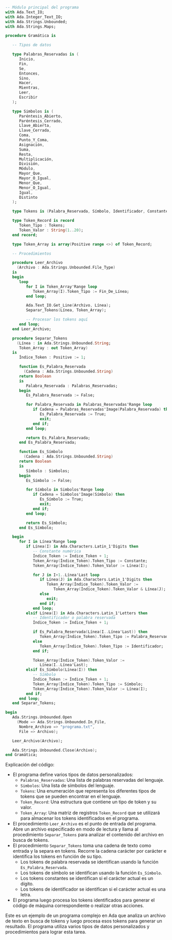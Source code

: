 ```ada
-- Módulo principal del programa
with Ada.Text_IO;
with Ada.Integer_Text_IO;
with Ada.Strings.Unbounded;
with Ada.Strings.Maps;

procedure Gramática is

   -- Tipos de datos

   type Palabras_Reservadas is (
      Inicio,
      Fin,
      Se,
      Entonces,
      Sino,
      Hacer,
      Mientras,
      Leer,
      Escribir
   );

   type Simbolos is (
      Paréntesis_Abierto,
      Paréntesis_Cerrado,
      Llave_Abierta,
      Llave_Cerrada,
      Coma,
      Punto_Y_Coma,
      Asignación,
      Suma,
      Resta,
      Multiplicación,
      División,
      Módulo,
      Mayor_Que,
      Mayor_O_Igual,
      Menor_Que,
      Menor_O_Igual,
      Igual,
      Distinto
   );

   type Tokens is (Palabra_Reservada, Símbolo, Identificador, Constante, Fin_De_Línea);

   type Token_Record is record
      Token_Tipo : Tokens;
      Token_Valor : String(1..20);
   end record;

   type Token_Array is array(Positive range <>) of Token_Record;

   -- Procedimientos

   procedure Leer_Archivo
     (Archivo : Ada.Strings.Unbounded.File_Type)
   is
   begin
      loop
         for I in Token_Array'Range loop
            Token_Array(I).Token_Tipo := Fin_De_Línea;
         end loop;

         Ada.Text_IO.Get_Line(Archivo, Línea);
         Separar_Tokens(Línea, Token_Array);

         -- Procesar los tokens aquí
      end loop;
   end Leer_Archivo;

   procedure Separar_Tokens
     (Línea : in Ada.Strings.Unbounded.String;
      Token_Array : out Token_Array)
   is
      Índice_Token : Positive := 1;

      function Es_Palabra_Reservada
        (Cadena : Ada.Strings.Unbounded.String)
      return Boolean
      is
         Palabra_Reservada : Palabras_Reservadas;
      begin
         Es_Palabra_Reservada := False;

         for Palabra_Reservada in Palabras_Reservadas'Range loop
            if Cadena = Palabras_Reservadas'Image(Palabra_Reservada) then
               Es_Palabra_Reservada := True;
               exit;
            end if;
         end loop;

         return Es_Palabra_Reservada;
      end Es_Palabra_Reservada;

      function Es_Símbolo
        (Cadena : Ada.Strings.Unbounded.String)
      return Boolean
      is
         Símbolo : Simbolos;
      begin
         Es_Símbolo := False;

         for Símbolo in Simbolos'Range loop
            if Cadena = Simbolos'Image(Símbolo) then
               Es_Símbolo := True;
               exit;
            end if;
         end loop;

         return Es_Símbolo;
      end Es_Símbolo;

   begin
      for I in Línea'Range loop
         if Línea(I) in Ada.Characters.Latin_1'Digits then
            -- Constante numérica
            Índice_Token := Índice_Token + 1;
            Token_Array(Índice_Token).Token_Tipo := Constante;
            Token_Array(Índice_Token).Token_Valor := Línea(I);

            for J in I+1..Línea'Last loop
               if Línea(J) in Ada.Characters.Latin_1'Digits then
                  Token_Array(Índice_Token).Token_Valor :=
                     Token_Array(Índice_Token).Token_Valor & Línea(J);
               else
                  exit;
               end if;
            end loop;
         elsif Línea(I) in Ada.Characters.Latin_1'Letters then
            -- Identificador o palabra reservada
            Índice_Token := Índice_Token + 1;

            if Es_Palabra_Reservada(Línea(I..Línea'Last)) then
               Token_Array(Índice_Token).Token_Tipo := Palabra_Reservada;
            else
               Token_Array(Índice_Token).Token_Tipo := Identificador;
            end if;

            Token_Array(Índice_Token).Token_Valor :=
               Línea(I..Línea'Last);
         elsif Es_Símbolo(Línea(I)) then
            -- Símbolo
            Índice_Token := Índice_Token + 1;
            Token_Array(Índice_Token).Token_Tipo := Símbolo;
            Token_Array(Índice_Token).Token_Valor := Línea(I);
         end if;
      end loop;
   end Separar_Tokens;

begin
   Ada.Strings.Unbounded.Open
     (Mode => Ada.Strings.Unbounded.In_File,
      Nombre_Archivo => "programa.txt",
      File => Archivo);

   Leer_Archivo(Archivo);

   Ada.Strings.Unbounded.Close(Archivo);
end Gramática;
```

Explicación del código:

* El programa define varios tipos de datos personalizados:
    * `Palabras_Reservadas`: Una lista de palabras reservadas del lenguaje.
    * `Simbolos`: Una lista de símbolos del lenguaje.
    * `Tokens`: Una enumeración que representa los diferentes tipos de tokens que se pueden encontrar en el lenguaje.
    * `Token_Record`: Una estructura que contiene un tipo de token y su valor.
    * `Token_Array`: Una matriz de registros `Token_Record` que se utilizará para almacenar los tokens identificados en el programa.
* El procedimiento `Leer_Archivo` es el punto de entrada del programa. Abre un archivo especificado en modo de lectura y llama al procedimiento `Separar_Tokens` para analizar el contenido del archivo en busca de tokens.
* El procedimiento `Separar_Tokens` toma una cadena de texto como entrada y la separa en tokens. Recorre la cadena carácter por carácter e identifica los tokens en función de su tipo.
    * Los tokens de palabra reservada se identifican usando la función `Es_Palabra_Reservada`.
    * Los tokens de símbolo se identifican usando la función `Es_Símbolo`.
    * Los tokens constantes se identifican si el carácter actual es un dígito.
    * Los tokens de identificador se identifican si el carácter actual es una letra.
* El programa luego procesa los tokens identificados para generar el código de máquina correspondiente o realizar otras acciones.

Este es un ejemplo de un programa complejo en Ada que analiza un archivo de texto en busca de tokens y luego procesa esos tokens para generar un resultado. El programa utiliza varios tipos de datos personalizados y procedimientos para lograr esta tarea.